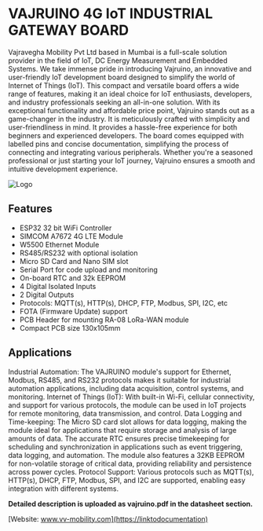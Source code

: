 
# VAJRUINO 4G IoT INDUSTRIAL GATEWAY BOARD

Vajravegha Mobility Pvt Ltd based in Mumbai is a full-scale solution provider in the field of IoT, DC Energy Measurement and Embedded Systems. We take immense pride in introducing Vajruino, an innovative and user-friendly IoT development board designed to simplify the world of Internet of Things (IoT). This compact and versatile board offers a wide range of features, making it an ideal choice for IoT enthusiasts, developers, and industry professionals seeking an all-in-one solution. With its exceptional functionality and affordable price point, Vajruino stands out as a game-changer in the industry. It is meticulously crafted with simplicity and user-friendliness in mind. It provides a hassle-free experience for both beginners and experienced developers. The board comes equipped with labelled pins and concise documentation, simplifying the process of connecting and integrating various peripherals. Whether you're a seasoned professional or just starting your IoT journey, Vajruino ensures a smooth and intuitive development experience.



![Logo](([https://vv-mobility.com/wp-content/uploads/2023/06/VAJRUINO.png]))



## Features

* ESP32 32 bit WiFi Controller
* SIMCOM A7672 4G LTE Module
* W5500 Ethernet Module
* RS485/RS232 with optional isolation
* Micro SD Card and Nano SIM slot
* Serial Port for code upload and monitoring
* On-board RTC and 32k EEPROM
* 4 Digital Isolated Inputs
* 2 Digital Outputs
* Protocols: MQTT(s), HTTP(s), DHCP, FTP, Modbus, SPI, I2C, etc
* FOTA (Firmware Update) support
* PCB Header for mounting RA-08 LoRa-WAN module
* Compact PCB size 130x105mm

## Applications
 Industrial Automation: The VAJRUINO module's support for Ethernet, Modbus, RS485, and RS232 protocols makes it suitable for industrial automation applications, including data acquisition, control systems, and monitoring.
Internet of Things (IoT): With built-in Wi-Fi, cellular connectivity, and support for various protocols, the module can be used in IoT projects for remote monitoring, data transmission, and control.
Data Logging and Time-keeping: The Micro SD card slot allows for data logging, making the module ideal for applications that require storage and analysis of large amounts of data. The accurate RTC ensures precise timekeeping for scheduling and synchronization in applications such as event triggering, data logging, and automation. The module also features a 32KB EEPROM for non-volatile storage of critical data, providing reliability and persistence across power cycles.
Protocol Support: Various protocols such as MQTT(s), HTTP(s), DHCP, FTP, Modbus, SPI, and I2C are supported, enabling easy integration with different systems.

**Detailed description is uploaded as vajruino.pdf in the datasheet section.**

[Website: www.vv-mobility.com](https://linktodocumentation)
